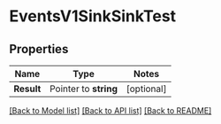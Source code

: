 # EventsV1SinkSinkTest

## Properties
Name | Type | Notes
------------ | ------------- | -------------
**Result** | Pointer to **string** | [optional] 

[[Back to Model list]](../README.md#documentation-for-models) [[Back to API list]](../README.md#documentation-for-api-endpoints) [[Back to README]](../README.md)


